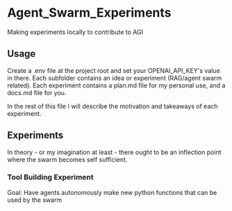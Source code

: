# Agent_Swarm_Experiments
Making experiments locally to contribute to AGI

## Usage
Create a .env file at the project root and set your OPENAI_API_KEY's value in there. Each subfolder contains an idea or experiment (RAG/agent swarm related). Each experiment contains a plan.md file for my personal use, and a docs.md file for you.

In the rest of this file I will describe the motivation and takeaways of each experiment.

## Experiments

In theory - or my imagination at least - there ought to be an inflection point where the swarm becomes self sufficient.

### Tool Building Experiment
Goal: Have agents autonomously make new python functions that can be used by the swarm